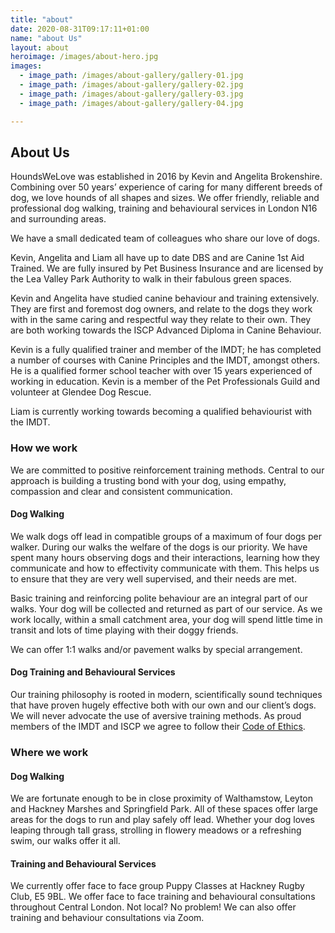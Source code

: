 ```yaml
---
title: "about"
date: 2020-08-31T09:17:11+01:00
name: "about Us"
layout: about
heroimage: /images/about-hero.jpg
images:
  - image_path: /images/about-gallery/gallery-01.jpg
  - image_path: /images/about-gallery/gallery-02.jpg
  - image_path: /images/about-gallery/gallery-03.jpg
  - image_path: /images/about-gallery/gallery-04.jpg

---
```


## About Us
HoundsWeLove was established in 2016 by Kevin and Angelita Brokenshire. Combining over 50 years’ experience of caring for many different breeds of dog, we love hounds of all shapes and sizes. We offer friendly, reliable and professional dog walking, training and behavioural services in London N16 and surrounding areas.

We have a small dedicated team of colleagues who share our love of dogs.

Kevin, Angelita and Liam all have up to date DBS and are Canine 1st Aid Trained. We are fully insured by Pet Business Insurance and are licensed by the Lea Valley Park Authority to walk in their fabulous green spaces.

Kevin and Angelita have studied canine behaviour and training extensively. They are first and foremost dog owners, and relate to the dogs they work with in the same caring and respectful way they relate to their own. They are both working towards the ISCP Advanced Diploma in Canine Behaviour.

Kevin is a fully qualified trainer and member of the IMDT; he has completed a number of courses with Canine Principles and the IMDT, amongst others. He is a qualified former school teacher with over 15 years experienced of working in education. Kevin is a member of the Pet Professionals Guild and volunteer at Glendee Dog Rescue.
 
Liam is currently working towards becoming a qualified behaviourist with the IMDT.

### How we work
We are committed to positive reinforcement training methods. Central to our approach is building a trusting bond with your dog, using empathy, compassion and clear and consistent communication.

#### Dog Walking

We walk dogs off lead in compatible groups of a maximum of four dogs per walker. During our walks the welfare of the dogs is our priority. We have spent many hours observing dogs and their interactions, learning how they communicate and how to effectivity communicate with them. This helps us to ensure that they are very well supervised, and their needs are met.

Basic training and reinforcing polite behaviour are an integral part of our walks. Your dog will be collected and returned as part of our service. As we work locally, within a small catchment area, your dog will spend little time in transit and lots of time playing with their doggy friends.

We can offer 1:1 walks and/or pavement walks by special arrangement.

#### Dog Training and Behavioural Services

Our training philosophy is rooted in modern, scientifically sound techniques that have proven hugely effective both with our own and our client’s dogs. We will never advocate the use of aversive training methods. As proud members of the IMDT and ISCP we agree to follow their [Code of Ethics](/pdf/IMDT-ISCP-Code-of-Ethics.pdf).


### Where we work
#### Dog Walking

We are fortunate enough to be in close proximity of Walthamstow, Leyton and Hackney Marshes and Springfield Park. All of these spaces offer large areas for the dogs to run and play safely off lead. Whether your dog loves leaping through tall grass, strolling in flowery meadows or a refreshing swim, our walks offer it all.

#### Training and Behavioural Services

We currently offer face to face group Puppy Classes at Hackney Rugby Club, E5 9BL. We offer face to face training and behavioural consultations throughout Central London. Not local? No problem! We can also offer training and behaviour consultations via Zoom.

